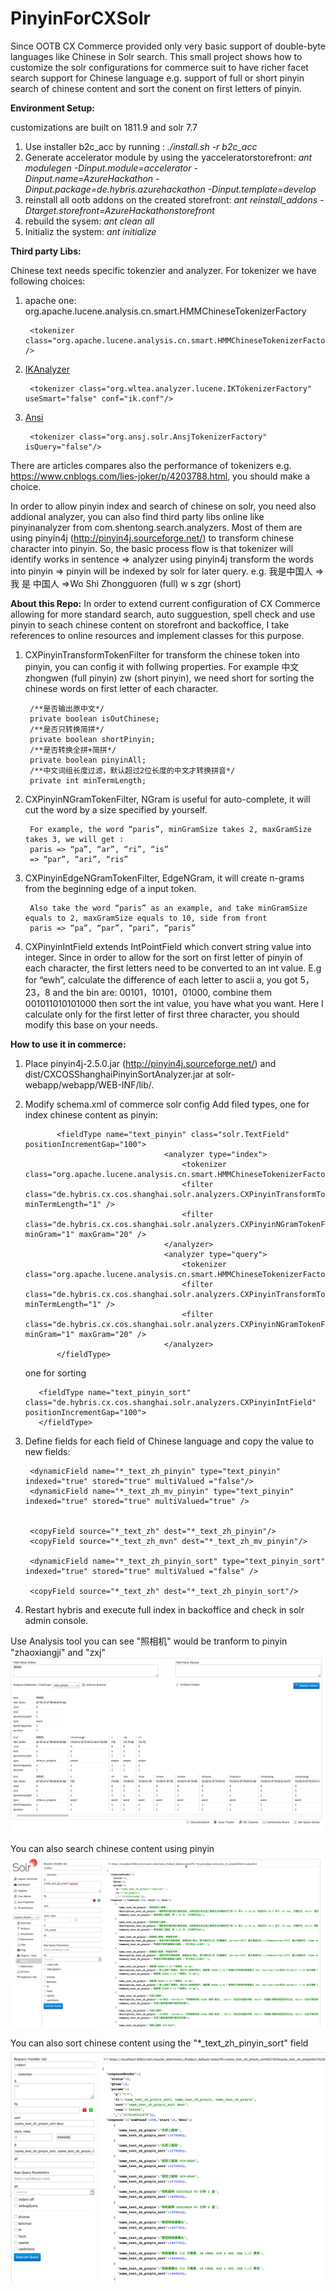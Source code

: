 # PinyinForCXSolr

Since OOTB CX Commerce provided only very basic support  of double-byte languages like Chinese in Solr search. This small project shows how to customize the solr configurations for commerce suit to have richer facet search support for Chinese language e.g. support of full or short pinyin search of chinese content and sort the conent on first letters of pinyin.



**Environment Setup:**

customizations are built on 1811.9 and solr 7.7

1. Use installer b2c_acc by running : *./install.sh -r b2c_acc*
2. Generate accelerator module by using the yacceleratorstorefront:  *ant modulegen -Dinput.module=accelerator -Dinput.name=AzureHackathon -Dinput.package=de.hybris.azurehackathon -Dinput.template=develop*
3. reinstall all ootb addons on the created storefront: *ant reinstall_addons -Dtarget.storefront=AzureHackathonstorefront*
4. rebuild the sysem: *ant clean all*
5. Initializ the system: *ant initialize*


**Third party Libs:**

Chinese text needs specific tokenzier and analyzer. For tokenizer we have following choices:
1. apache one: org.apache.lucene.analysis.cn.smart.HMMChineseTokenizerFactory 
        
        <tokenizer class="org.apache.lucene.analysis.cn.smart.HMMChineseTokenizerFactory" />
        
2. [IKAnalyzer](https://github.com/blueshen/ik-analyzer)

        <tokenizer class="org.wltea.analyzer.lucene.IKTokenizerFactory" useSmart="false" conf="ik.conf"/>
        
3. [Ansi](https://github.com/NLPchina/ansj_seg)

        <tokenizer class="org.ansj.solr.AnsjTokenizerFactory"  isQuery="false"/>

There are articles compares also the performance of tokenizers e.g. https://www.cnblogs.com/lies-joker/p/4203788.html, you should make a choice.

In order to allow pinyin index and search of chinese on solr, you need also addional analyzer, you can also find third party libs online like pinyinanalyzer from com.shentong.search.analyzers. Most of them are using pinyin4j  (http://pinyin4j.sourceforge.net/) to transform chinese character into pinyin.
So, the basic process flow is that tokenizer will identify works in sentence => analyzer using pinyin4j transform the words into pinyin => pinyin will be indexed by solr for later query.
e.g. 我是中国人 => 我  是  中国人 =>Wo Shi Zhongguoren (full)   w s zgr (short)



**About this Repo:**
In order to extend current configuration of CX Commerce allowing for more standard search, auto sugguestion, spell check and use pinyin to seach chinese content on storefront and backoffice, I take references to online resources and implement classes for this purpose.
1. CXPinyinTransformTokenFilter for transform the chinese token into pinyin, you can config it with follwing properties. For example 中文 zhongwen (full pinyin) zw (short pinyin), we need short for sorting the chinese words on first letter of each character.
        
        /**是否输出原中文*/  
        private boolean isOutChinese;  
        /**是否只转换简拼*/  
        private boolean shortPinyin;  
        /**是否转换全拼+简拼*/  
        private boolean pinyinAll;  
        /**中文词组长度过滤，默认超过2位长度的中文才转换拼音*/  
        private int minTermLength; 

2. CXPinyinNGramTokenFilter, NGram is  useful for auto-complete, it will cut the word by a size specified by yourself.

        For example, the word “paris”, minGramSize takes 2, maxGramSize takes 3, we will get :
        paris => “pa”, “ar”, “ri”, “is”
        => “par”, “ari”, “ris”

3. CXPinyinEdgeNGramTokenFilter, EdgeNGram, it will create n-grams from the beginning edge of a input token.

        Also take the word “paris” as an example, and take minGramSize equals to 2, maxGramSize equals to 10, side from front
        paris => “pa”, “par”, “pari”, “paris”


4. CXPinyinIntField extends IntPointField which convert  string value into integer. Since in order to allow for the sort on first letter of pinyin of each character, the first letters need to be converted to an int value. E.g for “ewh”, calculate the difference of each letter to ascii a, you got 5，23，8 and the bin are: 00101，10101，01000, combine them 001011010101000 then sort the int value, you have what you want. Here I calculate only for the first letter of first three character, you should modify this base on your needs.




**How to use it in commerce:**

1.   Place pinyin4j-2.5.0.jar (http://pinyin4j.sourceforge.net/) and dist/CXCOSShanghaiPinyinSortAnalyzer.jar at solr-webapp/webapp/WEB-INF/lib/.
2.   Modify schema.xml of commerce solr config
      Add  filed types, one for index chinese content as pinyin:
      
                <fieldType name="text_pinyin" class="solr.TextField" positionIncrementGap="100">
                                        <analyzer type="index">
                                            <tokenizer class="org.apache.lucene.analysis.cn.smart.HMMChineseTokenizerFactory"/>
                                            <filter class="de.hybris.cx.cos.shanghai.solr.analyzers.CXPinyinTransformTokenFilterFactory" minTermLength="1" />
                                            <filter class="de.hybris.cx.cos.shanghai.solr.analyzers.CXPinyinNGramTokenFilterFactory" minGram="1" maxGram="20" />
                                        </analyzer>
                                        <analyzer type="query">
                                            <tokenizer class="org.apache.lucene.analysis.cn.smart.HMMChineseTokenizerFactory"/>
                                            <filter class="de.hybris.cx.cos.shanghai.solr.analyzers.CXPinyinTransformTokenFilterFactory" minTermLength="1" />
                                            <filter class="de.hybris.cx.cos.shanghai.solr.analyzers.CXPinyinNGramTokenFilterFactory" minGram="1" maxGram="20" />
                                        </analyzer>
                </fieldType>
    
        one for sorting
    
            <fieldType name="text_pinyin_sort" class="de.hybris.cx.cos.shanghai.solr.analyzers.CXPinyinIntField" positionIncrementGap="100">
            </fieldType>
    

3. Define fields for each field of Chinese language and copy the value to new fields:

        <dynamicField name="*_text_zh_pinyin" type="text_pinyin" indexed="true" stored="true" multiValued ="false"/>
        <dynamicField name="*_text_zh_mv_pinyin" type="text_pinyin" indexed="true" stored="true" multiValued="true" />


        <copyField source="*_text_zh" dest="*_text_zh_pinyin"/>
        <copyField source="*_text_zh_mvn" dest="*_text_zh_mv_pinyin"/>

        <dynamicField name="*_text_zh_pinyin_sort" type="text_pinyin_sort" indexed="true" stored="true" multiValued ="false" />

        <copyField source="*_text_zh" dest="*_text_zh_pinyin_sort"/>

4. Restart hybris and execute full index in backoffice and check in solr admin console.
   
  Use Analysis tool you can see "照相机" would be tranform to pinyin "zhaoxiangji" and "zxj" ![screen shot](https://github.com/tonyjiangde/pinyinforcxsolr/blob/master/images/analysis-pinyin.png)

 You can also search chinese content using pinyin ![screen shot](https://github.com/tonyjiangde/pinyinforcxsolr/blob/master/images/search.png)

 You can also sort chinese content using the "*_text_zh_pinyin_sort" field ![screen shot](https://github.com/tonyjiangde/pinyinforcxsolr/blob/master/images/sort.png)
